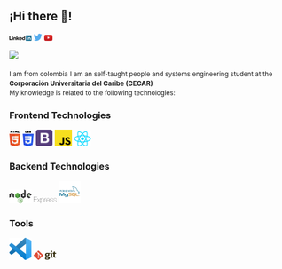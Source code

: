 ## ¡Hi there 👋!


<div>
<a href="#" target="_blank"><img src='./images/linkedin.svg' alt='LinkedIn' width="8%"></a>
<a href="#" target="_blank"><img src='./images/twitter.svg' alt='Twitter' width="3%" title=''></a>
<a href="#" target="_blank"><img src='./images/youtube.svg' alt='YouTube' width="3%"></a>

![](https://komarev.com/ghpvc/?username=Osnayder&color=green)
</div>

<small>I am from colombia</small>
<small>I am an self-taught people and systems engineering student at the <strong>Corporación Universitaria del Caribe (CECAR)</strong></small><br>
<small>My knowledge is related to the following technologies:</small>

### Frontend Technologies

<div>
  <img src ="./images/html-5.svg" alt="HTML5 logo" width="4%" title='HTML5'/>
  <img src ="./images/css-3.svg" alt="CSS3 logo" width="4%" title='CSS3'/>
  <img src ="./images/bootstrap.svg" alt="Bootstrap logo" width="6%" title='Bootstrap'/>
  <img src ="./images/javascript.svg" alt="JavaScript logo" width="6%" title='JavaScript'/>
  <img src ="./images/react.svg" alt="react logo" width="6%" title='React'/>
</div>

### Backend Technologies

<div>
  <img src ="./images/nodejs.svg" alt="Node logo" width="8%" title='Nodejs'/>
  <img src ="./images/express.svg" alt="express logo" width="8%" title='Express'/>
  <img src ="./images/mysql.svg" alt="mysql logo" width="8%" title='MYSQL'/>
</div>

### Tools

<div>
  <img src ="./images/visual-studio-code.svg" alt="VS Code logo" width="8%" title='Visual Studio Code'/>
  <img src ="./images/git.svg" alt="Git logo" width="8%" title='Git'/>
</div>

<!--
**Osnayder/Osnayder** is a ✨ _special_ ✨ repository because its `README.md` (this file) appears on your GitHub profile.

Here are some ideas to get you started:

- 🔭 I’m currently working on ...
- 🌱 I’m currently learning ...
- 👯 I’m looking to collaborate on ...
- 🤔 I’m looking for help with ...
- 💬 Ask me about ...
- 📫 How to reach me: ...
- 😄 Pronouns: ...
- ⚡ Fun fact: ...
-->
